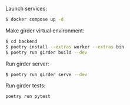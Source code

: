 Launch services:
```bash
$ docker compose up -d
```

Make girder virtual environment:
```bash
$ cd backend
$ poetry install --extras worker --extras bin
$ poetry run girder build --dev
```

Run girder server:
```bash
$ poetry run girder serve --dev
```

Run girder tests:
```bash
poetry run pytest
```
